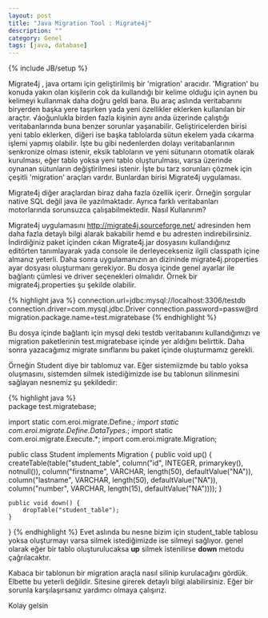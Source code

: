 ```yaml
---
layout: post
title: "Java Migration Tool : Migrate4j"
description: ""
category: Genel
tags: [java, database]
---
```


{% include JB/setup %}


Migrate4j , java ortamı için geliştirilmiş bir 'migration' aracıdır. 'Migration' bu konuda yakın olan kişilerin cok da kullandığı bir kelime olduğu için aynen bu kelimeyi kullanmak daha doğru geldi bana. Bu araç aslında veritabanını biryerden başka yere taşırken yada yeni özellikler eklerken kullanılan bir araçtır. √áoğunlukla birden fazla kişinin aynı anda üzerinde çalıştığı veritabanlarında buna benzer sorunlar yaşanabilir. Geliştiricelerden birisi yeni tablo eklerken, diğeri ise başka tablolarda sütun ekelem yada cıkarma işlemi yapmış olabilir. İşte bu gibi nedenlerden dolayı veritabanlarının senkronize olması istenir, eksik tabloların ve yeni sütunarın otomatik olarak kurulması, eğer tablo yoksa yeni tablo oluşturulması, varsa üzerinde oynanan sütunların değiştirilmesi istenir. İşte bu tarz sorunları çözmek için çeşitli 'migration' araçları vardır. Bunlardan birisi Migrate4j uygulaması.

Migrate4j diğer araçlardan biraz daha fazla özellik içerir. Örneğin sorgular native SQL değil java ile yazılmaktadır. Ayrıca farklı veritabanları motorlarında sorunsuzca çalışabilmektedir.
Nasıl Kullanırım?

Migrate4j uygulamasını <http://migrate4j.sourceforge.net/> adresinden hem daha fazla detaylı bilgi alarak bakabilir hemd e bu adresten indirebilirsiniz. İndirdiğiniz paket içinden cıkan Migrate4j.jar dosyasını kullandığınız editörten tanımlayarak yada console ile derleyecekseniz ilgili classpath içine almanız yeterli. Daha sonra uygulamanızın an dizininde migrate4j.properties ayar dosyası oluşturmanı gerekiyor. Bu dosya içinde genel ayarlar ile bağlantı çümlesi ve driver seçenekleri olmalıdır. Örnek bir migrate4j.properties şu şekilde olabilir.

{% highlight java %}
connection.url=jdbc:mysql://localhost:3306/testdb
connection.driver=com.mysql.jdbc.Driver
connection.password=passw@rd
migration.package.name=test.migratebase
{% endhighlight %}

Bu dosya içinde bağlantı için mysql deki testdb veritabanını kullandığımızı ve migration paketlerinin test.migratebase içinde yer aldığını belirttik. Daha sonra yazacağımız migrate sınıflarını bu paket içinde oluşturmamız gerekli.

Örneğin Student diye bir tablomuz var. Eğer sistemiizmde bu tablo yoksa oluşmasını, sistemden silmek istediğimizde ise bu tablonun silinmesini sağlayan nesnemiz şu şekildedir:

{% highlight java %}	
package test.migratebase;

import static com.eroi.migrate.Define.*;
import static com.eroi.migrate.Define.DataTypes.*;
import static com.eroi.migrate.Execute.*;
import com.eroi.migrate.Migration;
 
public class Student implements Migration {
	public void up() {
    	createTable(table("student_table",
       	column("id", INTEGER, primarykey(), notnull()),
       	column("firstname", VARCHAR, length(50), defaultValue("NA")),
       	column("lastname", VARCHAR, length(50), defaultValue("NA")),
       	column("number", VARCHAR, length(15), defaultValue("NA"))));
  	}
 
  	public void down() {
     	dropTable("student_table");
  	}
}
{% endhighlight %}
Evet aslında bu nesne bizim için student_table tablosu yoksa oluşturmayı varsa silmek istediğimizde ise silmeyi sağlıyor. genel olarak eğer bir tablo oluşturulucaksa **up** silmek istenilirse **down** metodu çağrılacaktır.

Kabaca bir tablonun bir migration araçla nasıl silinip kurulacağını gördük. Elbette bu yeterli değildir. Sitesine girerek detaylı bilgi alabilirsiniz. Eğer bir sorunla karşılaşırsanız yardımcı olmaya çalışırız.

Kolay gelsin
